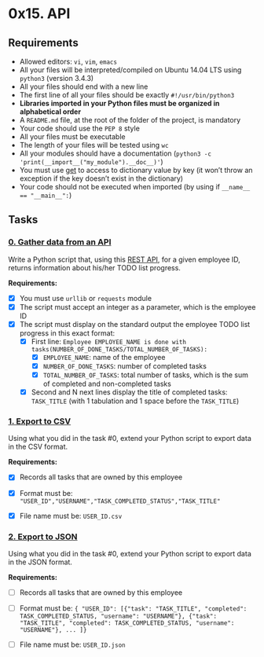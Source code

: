 # 0x15. API

## Requirements
- Allowed editors: `vi`, `vim`, `emacs`
- All your files will be interpreted/compiled on Ubuntu 14.04 LTS using `python3` (version 3.4.3)
- All your files should end with a new line
- The first line of all your files should be exactly `#!/usr/bin/python3`
- **Libraries imported in your Python files must be organized in alphabetical order**
- A `README.md` file, at the root of the folder of the project, is mandatory
- Your code should use the `PEP 8` style
- All your files must be executable
- The length of your files will be tested using `wc`
- All your modules should have a documentation (`python3 -c 'print(__import__("my_module").__doc__)'`)
- You must use [get](https://docs.python.org/3.4/library/stdtypes.html#dict.get) to access to dictionary value by key (it won’t throw an exception if the key doesn’t exist in the dictionary)
- Your code should not be executed when imported (by using if `__name__ == "__main__":`)


## Tasks
### [0. Gather data from an API](./0-gather_data_from_an_API.py)
Write a Python script that, using this [REST API](https://jsonplaceholder.typicode.com/), for a given employee ID, returns information about his/her TODO list progress.

**Requirements:**

- [x] You must use `urllib` or `requests` module
- [x] The script must accept an integer as a parameter, which is the employee ID
- [x] The script must display on the standard output the employee TODO list progress in this exact format:
  - [x] First line: `Employee EMPLOYEE_NAME is done with tasks(NUMBER_OF_DONE_TASKS/TOTAL_NUMBER_OF_TASKS):`
    - [x] `EMPLOYEE_NAME`: name of the employee
    - [x] `NUMBER_OF_DONE_TASKS`: number of completed tasks
    - [x] `TOTAL_NUMBER_OF_TASKS`: total number of tasks, which is the sum of completed and non-completed tasks
  - [x] Second and N next lines display the title of completed tasks: `TASK_TITLE` (with 1 tabulation and 1 space before the `TASK_TITLE`)

### [1. Export to CSV](./1-export_to_CSV.py)

Using what you did in the task #0, extend your Python script to export data in the CSV format.

**Requirements:**

- [x] Records all tasks that are owned by this employee
- [x] Format must be: `"USER_ID","USERNAME","TASK_COMPLETED_STATUS","TASK_TITLE"`
- [x] File name must be: `USER_ID.csv`


### [2. Export to JSON](./2-export_to_JSON.py)
Using what you did in the task #0, extend your Python script to export data in the JSON format.

**Requirements:**

- [ ] Records all tasks that are owned by this employee
- [ ] Format must be: `{ "USER_ID": [{"task": "TASK_TITLE", "completed": TASK_COMPLETED_STATUS, "username": "USERNAME"}, {"task": "TASK_TITLE", "completed": TASK_COMPLETED_STATUS, "username": "USERNAME"}, ... ]}`
- [ ] File name must be: `USER_ID.json`

